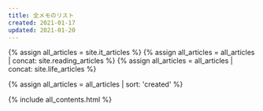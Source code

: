 ```yaml
---
title: 全メモのリスト
created: 2021-01-17
updated: 2021-01-20
---
```

{% assign all_articles = site.it_articles %}
{% assign all_articles = all_articles | concat: site.reading_articles %}
{% assign all_articles = all_articles | concat: site.life_articles %}

{% assign all_articles = all_articles | sort: 'created' %}

{% include all_contents.html %}

